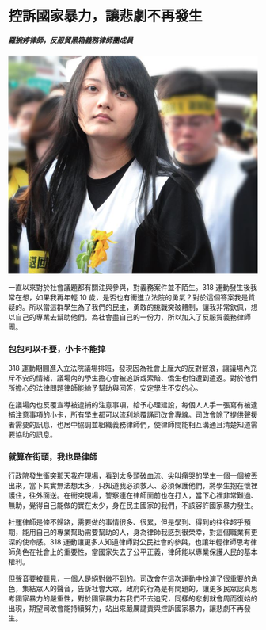 # 控訴國家暴力，讓悲劇不再發生

##### 羅婉婷律師，反服貿黑箱義務律師團成員

![羅婉婷](images/6.jpg)

一直以來對於社會議題都有關注與參與，對義務案件並不陌生。318 運動發生後我常在想，如果我再年輕 10 歲，是否也有衝進立法院的勇氣？對於這個答案我是質疑的。所以當這群學生為了我們的民主，勇敢的挑戰突破體制，讓我非常欽佩，想以自己的專業去幫助他們，為社會盡自己的一份力，所以加入了反服貿義務律師團。

### 包包可以不要，小卡不能掉

318 運動期間進入立法院議場排班，發現因為社會上龐大的反對聲浪，讓議場內充斥不安的情緒，議場內的學生擔心會被追訴或索賠、僑生也怕遭到遣返。對於他們所擔心的法律問題律師能給予幫助與回答，安定學生不安的心。

在議場內也反覆宣導被逮捕的注意事項，給予心理建設，每個人人手一張寫有被逮捕注意事項的小卡，所有學生都可以流利地覆誦司改會專線。司改會除了提供聲援者需要的訊息，也居中協調並組織義務律師們，使律師間能相互溝通且清楚知道需要協助的訊息。

### 就算在街頭，我也是律師

行政院發生衝突那天我在現場，看到太多頭破血流、尖叫痛哭的學生一個一個被丟出來，當下其實無法想太多，只知道我必須救人、必須保護他們，將學生抱在懷裡護住，往外面送。在衝突現場，警察連在律師面前也在打人，當下心裡非常難過、無助，覺得自己能做的實在太少，身在民主國家的我們，不該容許國家暴力發生。

社運律師是條不歸路，需要做的事情很多、很累，但是學到、得到的往往超乎預期，能用自己的專業幫助需要幫助的人，身為律師我感到很榮幸，對這個職業有更深的使命感。318 運動讓更多人知道律師對公民社會的參與，也讓年輕律師思考律師角色在社會上的重要性，當國家失去了公平正義，律師能以專業保護人民的基本權利。

但聲音要被聽見，一個人是絕對做不到的。司改會在這次運動中扮演了很重要的角色，集結眾人的聲音，告訴社會大眾，政府的行為是有問題的，讓更多民眾認真思考國家暴力的嚴重性，對於國家暴力若我們不去追究，同樣的悲劇就會周而復始的出現，期望司改會能持續努力，站出來嚴厲譴責與控訴國家暴力，讓悲劇不再發生。
